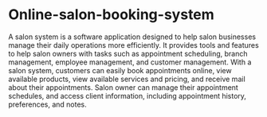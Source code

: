 # Online-salon-booking-system
A salon system is a software application designed to help salon businesses manage their daily operations more efficiently. 
It provides tools and features to help salon owners with tasks such as appointment scheduling, branch management, employee management, and customer management. With a salon system, customers can easily book appointments online, view available products, view available services and pricing, and receive mail about their appointments. 
Salon owner can manage their appointment schedules, and access client information, including appointment history, preferences, and notes.  
